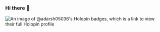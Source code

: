 ### Hi there 👋
![An image of @adarsh05036's Holopin badges, which is a link to view their full Holopin profile](https://holopin.me/adarsh05036)

<!--
**Adarsh0503/Adarsh0503** is a ✨ _special_ ✨ repository because its `README.md` (this file) appears on your GitHub profile.
[![An image of @adarsh05036's Holopin badges, which is a link to view their full Holopin profile](https://holopin.me/adarsh05036)]

Here are some ideas to get you started:

- 🔭 I’m currently working on ...
- 🌱 I’m currently learning ...
- 👯 I’m looking to collaborate on ...
- 🤔 I’m looking for help with ...
- 💬 Ask me about ...
- 📫 How to reach me: ...
- 😄 Pronouns: ...
- ⚡ Fun fact: ...
-->

